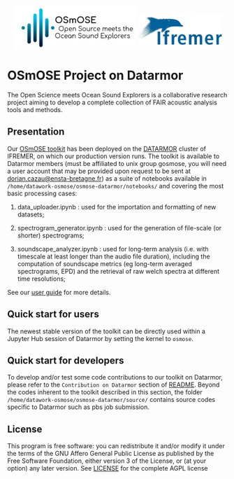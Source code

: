 <div align="center">

  <img src="assets/osmose_logo.png" height="100px">
  <img src="assets/ifremer_logo.jpg" height="80px">
</div>

# OSmOSE Project on Datarmor

The Open Science meets Ocean Sound Explorers is a collaborative research project aiming to develop a complete collection of FAIR acoustic analysis tools and methods. 

## Presentation

Our [OSmOSE toolkit](https://github.com/Project-OSmOSE/osmose-toolkit) has been deployed on the [DATARMOR](https://www.ifremer.fr/fr/infrastructures-de-recherche/le-supercalculateur-datarmor) cluster of IFREMER, on which our production version runs. The toolkit is available to Datarmor members (must be affiliated to unix group gosmose, you will need a user account that may be provided upon request to be sent at dorian.cazau@ensta-bretagne.fr) as a suite of notebooks available in `/home/datawork-osmose/osmose-datarmor/notebooks/` and covering the most basic processing cases:

1. data_uploader.ipynb : used for the importation and formatting of new datasets;

2. spectrogram_generator.ipynb : used for the generation of file-scale (or shorter) spectrograms;

3. soundscape_analyzer.ipynb : used for long-term analysis (i.e. with timescale at least longer than the audio file duration), including the computation of soundscape metrics (eg long-term averaged spectrograms, EPD) and the retrieval of raw welch spectra at different time resolutions;

See our [user guide](assests/user_guide.pdf) for more details.

## Quick start for users

The newest stable version of the toolkit can be directly used within a Jupyter Hub session of Datarmor by setting the kernel to `osmose`. 

## Quick start for developers

To develop and/or test some code contributions to our toolkit on Datarmor, please refer to the `Contribution on Datarmor` section of [README](https://github.com/Project-OSmOSE/osmose-toolkit/edit/develop/README.md). Beyond the codes inherent to the toolkit described in this section, the folder `/home/datawork-osmose/osmose-datarmor/source/` contains source codes specific to Datarmor such as pbs job submission.

## License

This program is free software: you can redistribute it and/or modify it under the terms of the GNU Affero General Public License as published by the Free Software Foundation, either version 3 of the License, or (at your option) any later version. See [LICENSE](LICENSE) for the complete AGPL license






